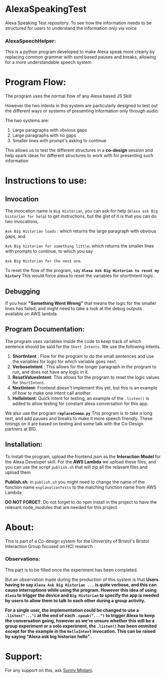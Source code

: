 
# AlexaSpeakingTest
Alexa Speaking Test repository. To see how the information needs to be structured for users to understand the information only via voice


### AlexaSpeechHelper:

This is a python program developed to make Alexa speak more clearly by replacing common grammar with
ssml based pauses and breaks, allowing for a more understandable speech system

# Program Flow:

The program uses the normal flow of any Alexa based JS Skill

However the two intents in this system are particularly designed to test out the 
different ways or systems of presenting information only through audio.

The two systems are:

1) Large paragraphs with obvious gaps
2) Large paragraphs with no gaps
3) Smaller lines with prompt's asking to continue


This allows us to test the different structures in a **co-design** session and 
help spark ideas for different structures to work with for presenting such information


# Instructions to use:

## Invocation

The invocation name is `Big Historian`, you can ask for help (`Alexa ask Big historian for help`) to get instructions, but the gist of it is
that you can do two invocations,

`Ask Big Historian loads` :
which returns the large paragraph with obvious gaps, and 

`Ask Big historian for something little`:
 which returns the smaller lines with prompts to continue, to which you say 
 
 `Ask Big Historian for the next one`. 

To reset the flow of the program, say **`Alexa Ask Big Historian to reset my history`** This would force alexa to reset the variables for shortIntent logic.

## Debugging

If you hear **"Something Went Wrong"** that means the logic for the smaller lines has failed, and might need to take a look at the debug outputs available on AWS lambda

## Program Documentation:

The program uses variables inside the code to keep track of which sentence should be said for the `Short Intents`. We use the following intents.

1. **ShortIntent** : Flow for the program to do the small sentences and use the variables for logic for which variable goes next.
2. **VerboseIntent** : This allows for the longer paragraph in the program to run, and does not have any logic in it.
3. **ResetValuesIntent**: This allows for the program to reset the logic values for `ShortIntent`.
4. **NextIntent**: Frontend doesn't implement this yet, but this is an example of how to make one intent call another.
5. **HelloIntent**: Quick intent for testing, an example of the `.listen()` is added to allow testing for constant alexa conversation for this app.

We also use the program **`replaceComma.py`** This program is to take a long text, and add pauses and breaks to make it more speech friendly. These timings on it are based on testing and some talk with the Co-Design partners at BIG.

## Installation:
To install the program, upload the frontend.json as the **Interaction Model** for the Alexa Developer skill.
For the **AWS Lambda** we upload these files, and you can use the script `publish.sh` that will zip all the relavant files and upload them

**Publish.sh**: in `publish.sh` you might need to change the name of the function name `explanationTests` to the matching function name from AWS Lambda

**DO NOT FORGET**: Do not forget to do npm install in the project to have the relevant node_modules that are needed for this project.



# About:

This is part of a Co-design system for the University of Bristol's Bristol Interaction Group focused on HCI research

### Observations:

This part is to be filled once the experiment has been completed.

But an observation made during the production of this system is that 
**Users having to say `Alexa Ask Big Historian ...` is quite verbose, and this can cause interruptions while using the program. However this idea of using `Alexa` to trigger the device and `Big Historian` to specify the app is needed
by users to allow them to talk to each other during a group activity.**

**For a single user, the implementation could be changed to use a `.listen("...")` at the end of each `.speak("...")` to trigger Alexa to keep the conversation going, however as we're unsure whether this will be a group experiment or 
a solo experiment, the `.listen()` has been ommited except for the example in the `HelloIntent` invocation. This can be raised by saying "Alexa ask big historian hello" .**


# Support: 
For any support on this, ask [Sunny Miglani](https://github.com/sunnyMiglani). 
